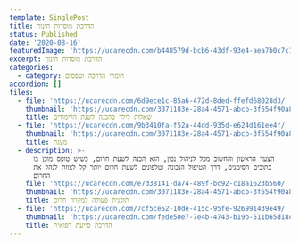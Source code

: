 ```yaml
---
template: SinglePost
title: הדרכת מוסדות חינוך
status: Published
date: '2020-08-16'
featuredImage: 'https://ucarecdn.com/b448579d-bcb6-43df-93e4-aea7b0c7c1c6/'
excerpt: הדרכת מוסדות חינוך
categories:
  - category: חומרי הדרכה וטפסים
accordion: []
files:
  - file: 'https://ucarecdn.com/6d9ece1c-85a6-472d-8ded-ffefd68028d3/'
    thumbnail: 'https://ucarecdn.com/3071183e-28a4-4571-abcb-3f554f90a8ff/'
    title: שאלות לילד כהכנה לשנת הלימודים
  - file: 'https://ucarecdn.com/9b3410fa-f52a-44dd-935d-e624d161ee4f/'
    thumbnail: 'https://ucarecdn.com/3071183e-28a4-4571-abcb-3f554f90a8ff/'
    title: מצגת
  - description: >-
      הצעד הראשון והחשוב מכל לניהול נכון, הוא הכנה לשעת חרום, כשיש טופס מוכן בו
      כתובים הסימנים, דרך הטיפול הנכונה וטלפונים לשעת חרום יותר קל לצוות לנהל את
      החרום
    file: 'https://ucarecdn.com/e7d38141-da74-489f-bc92-c18a1623b560/'
    thumbnail: 'https://ucarecdn.com/3071183e-28a4-4571-abcb-3f554f90a8ff/'
    title: תוכנית פעולה למקרה חרום
  - file: 'https://ucarecdn.com/7cf5ce52-10de-415c-95fe-926991439e49/'
    thumbnail: 'https://ucarecdn.com/fede50e7-7e4b-4743-b19b-511b65d18ce6/'
    title: הדרכת סייעת רפואית
---
```


